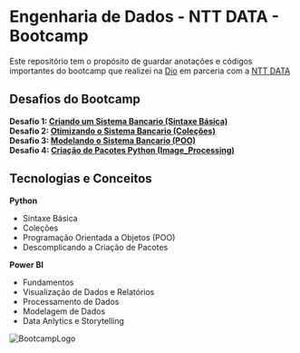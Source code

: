 # Engenharia de Dados - NTT DATA - Bootcamp

Este repositório tem o propósito de guardar anotações e códigos importantes do bootcamp que realizei na [Dio](https://web.dio.me/) em parceria com a [NTT DATA](https://br.nttdata.com/)

## Desafios do Bootcamp

**Desafio 1: [Criando um Sistema Bancario (Sintaxe Básica)](01_sintaxe_basica_python/02_desafio_sistema_bancario/desafio.py)**  
**Desafio 2: [Otimizando o Sistema Bancario (Coleções)](02_colecoes_python/03_desafio_otimizando_sistema_bancario/desafio.py)**  
**Desafio 3: [Modelando o Sistema Bancario (POO)](03_poo_python/06_desafio_modelando_sis_bancario/desafio.py)**  
**Desafio 4: [Criação de Pacotes Python (Image_Processing)](04_image_processing_package/README.md)**

## Tecnologias e Conceitos

**Python**

-   Sintaxe Básica
-   Coleções
-   Programação Orientada a Objetos (POO)  
-   Descomplicando a Criação de Pacotes

**Power BI**

-   Fundamentos
-   Visualização de Dados e Relatórios
-   Processamento de Dados
-   Modelagem de Dados
-   Data Anlytics e Storytelling

![BootcampLogo](https://hermes.dio.me/tracks/2a3a2d2b-7de7-457c-b4df-dcd327eae9eb.png)
